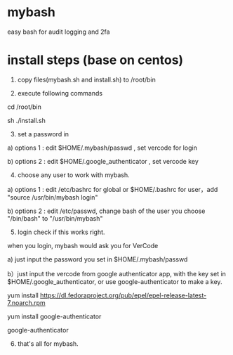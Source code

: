# mybash
easy bash for audit logging and 2fa


# install steps (base on centos)

1. copy files(mybash.sh and install.sh) to /root/bin

2. execute following commands

cd /root/bin 

sh ./install.sh

3. set a password in 

a) options 1 : edit $HOME/.mybash/passwd , set vercode for login

b) options 2 : edit $HOME/.google_authenticator , set vercode key 

4. choose any user to work with mybash. 

a) options 1 : edit /etc/bashrc for global or $HOME/.bashrc for user，add "source /usr/bin/mybash login" 

b) options 2 : edit /etc/passwd, change bash of the user you choose "/bin/bash" to "/usr/bin/mybash"

5. login check if this works right.

when you login, mybash would ask you for VerCode

a) just input the password you set in $HOME/.mybash/passwd

b）just input the vercode from google authenticator app, with the key set in $HOME/.google_authenticator, or use google-authenticator to make a key.

yum install https://dl.fedoraproject.org/pub/epel/epel-release-latest-7.noarch.rpm

yum install google-authenticator

google-authenticator 




6. that's all for mybash.

